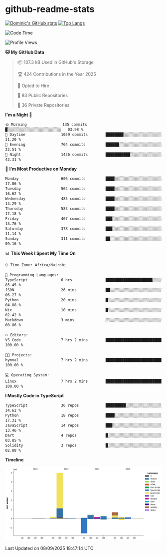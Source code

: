 # github-readme-stats
[![Dominic's GitHub stats](https://github-readme-stats.vercel.app/api?username=Domengo&show_icons=true)](https://github.com/anuraghazra/github-readme-stats)
[![Top Langs](https://github-readme-stats.vercel.app/api/top-langs/?username=Domengo&show_icons=true)](https://github.com/Domengo/github-readme-stats)

<!--START_SECTION:waka-->
![Code Time](http://img.shields.io/badge/Code%20Time-1%2C167%20hrs%2025%20mins-blue)

![Profile Views](http://img.shields.io/badge/Profile%20Views-0-blue)

**🐱 My GitHub Data** 

> 📦 137.3 kB Used in GitHub's Storage 
 > 
> 🏆 424 Contributions in the Year 2025
 > 
> 💼 Opted to Hire
 > 
> 📜 83 Public Repositories 
 > 
> 🔑 36 Private Repositories 
 > 
**I'm a Night 🦉** 

```text
🌞 Morning                135 commits         █░░░░░░░░░░░░░░░░░░░░░░░░   03.98 % 
🌆 Daytime                1059 commits        ████████░░░░░░░░░░░░░░░░░   31.20 % 
🌃 Evening                764 commits         ██████░░░░░░░░░░░░░░░░░░░   22.51 % 
🌙 Night                  1436 commits        ███████████░░░░░░░░░░░░░░   42.31 % 
```
📅 **I'm Most Productive on Monday** 

```text
Monday                   606 commits         ████░░░░░░░░░░░░░░░░░░░░░   17.86 % 
Tuesday                  564 commits         ████░░░░░░░░░░░░░░░░░░░░░   16.62 % 
Wednesday                485 commits         ████░░░░░░░░░░░░░░░░░░░░░   14.29 % 
Thursday                 583 commits         ████░░░░░░░░░░░░░░░░░░░░░   17.18 % 
Friday                   467 commits         ███░░░░░░░░░░░░░░░░░░░░░░   13.76 % 
Saturday                 378 commits         ███░░░░░░░░░░░░░░░░░░░░░░   11.14 % 
Sunday                   311 commits         ██░░░░░░░░░░░░░░░░░░░░░░░   09.16 % 
```


📊 **This Week I Spent My Time On** 

```text
🕑︎ Time Zone: Africa/Nairobi

💬 Programming Languages: 
TypeScript               6 hrs               █████████████████████░░░░   85.45 % 
JSON                     26 mins             ██░░░░░░░░░░░░░░░░░░░░░░░   06.27 % 
Python                   20 mins             █░░░░░░░░░░░░░░░░░░░░░░░░   04.88 % 
Nix                      10 mins             █░░░░░░░░░░░░░░░░░░░░░░░░   02.42 % 
Markdown                 3 mins              ░░░░░░░░░░░░░░░░░░░░░░░░░   00.86 % 

🔥 Editors: 
VS Code                  7 hrs 2 mins        █████████████████████████   100.00 % 

🐱‍💻 Projects: 
hymnal                   7 hrs 2 mins        █████████████████████████   100.00 % 

💻 Operating System: 
Linux                    7 hrs 2 mins        █████████████████████████   100.00 % 
```

**I Mostly Code in TypeScript** 

```text
TypeScript               36 repos            █████████░░░░░░░░░░░░░░░░   34.62 % 
Python                   18 repos            ████░░░░░░░░░░░░░░░░░░░░░   17.31 % 
JavaScript               14 repos            ███░░░░░░░░░░░░░░░░░░░░░░   13.46 % 
Dart                     4 repos             █░░░░░░░░░░░░░░░░░░░░░░░░   03.85 % 
Solidity                 3 repos             █░░░░░░░░░░░░░░░░░░░░░░░░   02.88 % 
```



**Timeline**

![Lines of Code chart](https://raw.githubusercontent.com/Domengo/Domengo/main/assets/bar_graph.png)


 Last Updated on 08/09/2025 18:47:14 UTC
<!--END_SECTION:waka-->


